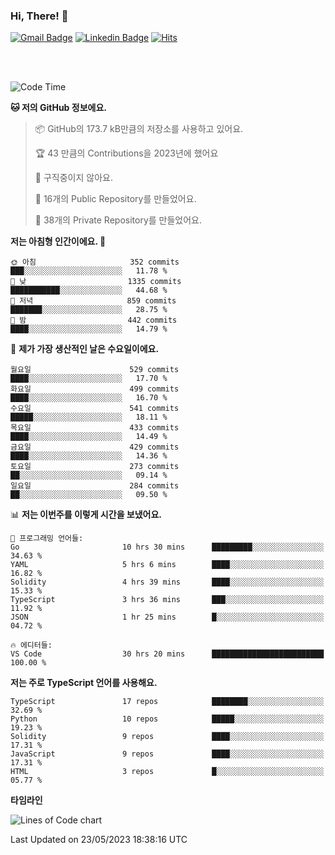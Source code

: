 ### Hi, There! 👋


[![Gmail Badge](https://img.shields.io/badge/-725psh@gmail.com-c14438?style=flat&logo=Gmail&logoColor=white&link=mailto:725psh@gmail.com)](mailto:725psh@gmail.com) 
[![Linkedin Badge](https://img.shields.io/badge/-soohanpark-0072b1?style=flat&logo=Linkedin&logoColor=white&link=https://www.linkedin.com/in/soohanpark/)](https://www.linkedin.com/in/soohanpark/) 
[![Hits](https://hits.seeyoufarm.com/api/count/incr/badge.svg?url=https%3A%2F%2Fgithub.com%2FSoohan-Park&count_bg=%23000000&title_bg=%23828282&icon=gradle.svg&icon_color=%23FFFFFF&title=Visited&edge_flat=false)](https://hits.seeyoufarm.com)  

<br />
<br />

<!--START_SECTION:waka-->
![Code Time](http://img.shields.io/badge/Code%20Time-910%20hrs%2032%20mins-blue)

**🐱 저의 GitHub 정보에요.** 

> 📦 GitHub의 173.7 kB만큼의 저장소를 사용하고 있어요. 
 > 
> 🏆 43 만큼의 Contributions을 2023년에 했어요
 > 
> 🚫 구직중이지 않아요.
 > 
> 📜 16개의 Public Repository를 만들었어요. 
 > 
> 🔑 38개의 Private Repository를 만들었어요. 
 > 
**저는 아침형 인간이에요. 🐤** 

```text
🌞 아침                     352 commits         ███░░░░░░░░░░░░░░░░░░░░░░   11.78 % 
🌆 낮　                     1335 commits        ███████████░░░░░░░░░░░░░░   44.68 % 
🌃 저녁                     859 commits         ███████░░░░░░░░░░░░░░░░░░   28.75 % 
🌙 밤　                     442 commits         ████░░░░░░░░░░░░░░░░░░░░░   14.79 % 
```
📅 **제가 가장 생산적인 날은 수요일이에요.** 

```text
월요일                      529 commits         ████░░░░░░░░░░░░░░░░░░░░░   17.70 % 
화요일                      499 commits         ████░░░░░░░░░░░░░░░░░░░░░   16.70 % 
수요일                      541 commits         █████░░░░░░░░░░░░░░░░░░░░   18.11 % 
목요일                      433 commits         ████░░░░░░░░░░░░░░░░░░░░░   14.49 % 
금요일                      429 commits         ████░░░░░░░░░░░░░░░░░░░░░   14.36 % 
토요일                      273 commits         ██░░░░░░░░░░░░░░░░░░░░░░░   09.14 % 
일요일                      284 commits         ██░░░░░░░░░░░░░░░░░░░░░░░   09.50 % 
```


📊 **저는 이번주를 이렇게 시간을 보냈어요.** 

```text
💬 프로그래밍 언어들: 
Go                       10 hrs 30 mins      █████████░░░░░░░░░░░░░░░░   34.63 % 
YAML                     5 hrs 6 mins        ████░░░░░░░░░░░░░░░░░░░░░   16.82 % 
Solidity                 4 hrs 39 mins       ████░░░░░░░░░░░░░░░░░░░░░   15.33 % 
TypeScript               3 hrs 36 mins       ███░░░░░░░░░░░░░░░░░░░░░░   11.92 % 
JSON                     1 hr 25 mins        █░░░░░░░░░░░░░░░░░░░░░░░░   04.72 % 

🔥 에디터들: 
VS Code                  30 hrs 20 mins      █████████████████████████   100.00 % 
```

**저는 주로 TypeScript 언어를 사용해요.** 

```text
TypeScript               17 repos            ████████░░░░░░░░░░░░░░░░░   32.69 % 
Python                   10 repos            █████░░░░░░░░░░░░░░░░░░░░   19.23 % 
Solidity                 9 repos             ████░░░░░░░░░░░░░░░░░░░░░   17.31 % 
JavaScript               9 repos             ████░░░░░░░░░░░░░░░░░░░░░   17.31 % 
HTML                     3 repos             █░░░░░░░░░░░░░░░░░░░░░░░░   05.77 % 
```



**타임라인**

![Lines of Code chart](https://raw.githubusercontent.com/Soohan-Park/Soohan-Park/master/assets/bar_graph.png)


 Last Updated on 23/05/2023 18:38:16 UTC
<!--END_SECTION:waka-->
